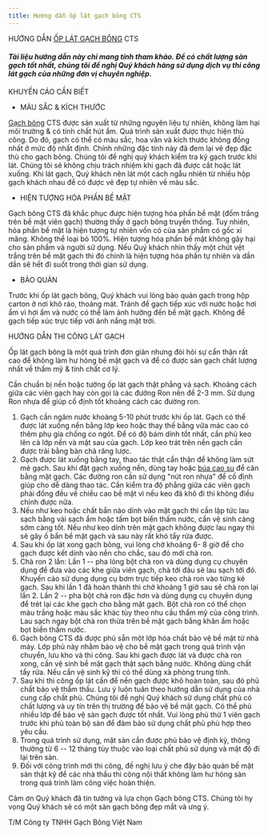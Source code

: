 ```yaml
---
title: Hướng dẫn ốp lát gạch bông CTS
---
```


HƯỚNG DẪN [ỐP LÁT GẠCH BÔNG](https://cementtile.vn/vi/huong-dan-op-lat-gach-bong-cts/) CTS

#### *Tài liệu hướng dẫn này chỉ mang tính tham khảo. Để có chất lượng sàn gạch tốt nhất, chúng tôi đề nghị Quý khách hàng sử dụng dịch vụ thi công lát gạch của những đơn vị chuyên nghiệp.*

KHUYẾN CÁO CẦN BIẾT

-   MÀU SẮC & KÍCH THƯỚC

[Gạch bông](https://cementtile.vn/vi) CTS được sản xuất từ những nguyên liệu tự nhiên, không làm hại môi trường & có tính chất hút ẩm. Quá trình sản xuất được thực hiện thủ công. Do đó, gạch có thể có màu sắc, hoa văn và kích thước không đồng nhất ở mức độ nhất định. Chính những đặc tính này đã đem lại vẻ đẹp đặc thù cho gạch bông. Chúng tôi đề nghị quý khách kiểm tra kỹ gạch trước khi lát. Chúng tôi sẽ không chịu trách nhiệm khi gạch đã được cắt hoặc lát xuống. Khi lát gạch, Quý khách nên lát một cách ngẫu nhiên từ nhiều hộp gạch khách nhau để có được vẻ đẹp tự nhiên về màu sắc.

-   HIỆN TƯỢNG HÓA PHẤN BỀ MẶT

Gạch bông CTS đã khắc phục được hiện tượng hóa phấn bề mặt (đốm trắng trên bề mặt viên gạch) thường thấy ở gạch bông truyền thống. Tuy nhiên, hóa phấn bề mặt là hiện tượng tự nhiên vốn có của sản phẩm có gốc xi măng. Không thể loại bỏ 100%. Hiện tượng hóa phấn bề mặt không gây hại cho sản phẩm và người sử dụng. Nếu Quý khách nhìn thấy một chút vệt trắng trên bề mặt gạch thì đó chính là hiện tượng hóa phấn tự nhiên và dần dần sẽ hết đi suốt trong thời gian sử dụng.

-   BẢO QUẢN

Trước khi ốp lát gạch bông, Quý khách vui lòng bảo quản gạch trong hộp carton ở nơi khô ráo, thoáng mát. Tránh để gạch tiếp xúc với nước hoặc hơi ẩm vì hơi ẩm và nước có thể làm ảnh hưởng đến bề mặt gạch. Không để gạch tiếp xúc trực tiếp với ánh nắng mặt trời.

HƯỚNG DẪN THI CÔNG LÁT GẠCH

Ốp lát gạch bông là một quá trình đơn giản nhưng đòi hỏi sự cẩn thận rất cao để không làm hư hỏng bề mặt gạch và để có được sàn gạch chất lượng nhất về thẩm mỹ & tính chất cơ lý.

Cần chuẩn bị nền hoặc tường ốp lát gạch thật phẳng và sạch. Khoảng cách giữa các viên gạch hay còn gọi là các đường Ron nên để 2-3 mm. Sử dụng Ron nhựa để giúp cố định tốt khoảng cách các đường ron.

1.  Gạch cần ngâm nước khoảng 5-10 phút trước khi ốp lát. Gạch có thể được lát xuống nền bằng lớp keo hoặc thay thế bằng vữa mác cao có thêm phụ gia chống co ngót. Để có độ bám dính tốt nhất, cần phủ keo lên cả lớp nền và mặt sau của gạch. Lớp keo trát trên nền gạch cần được trải bằng bàn chà răng lược.
2.  Gạch được lát xuống bằng tay, thao tác thật cẩn thận để không làm sứt mẻ gạch. Sau khi đặt gạch xuống nền, dùng tay hoặc [búa cao su](https://shopgachtrangtri.com/product/bua-cao-su-asaki/) để cân bằng mặt gạch. Các đường ron cần sử dụng "nút ron nhựa" để cố định giúp cho dễ dàng thao tác. Cần kiểm tra độ phẳng giữa các viên gạch phải đồng đều về chiều cao bề mặt vì nếu keo đã khô đi thì không điều chỉnh được nữa.
3.  Nếu như keo hoặc chất bẩn nào dính vào mặt gạch thì cần lập tức lau sạch bằng vải sạch ẩm hoặc tấm bọt biển thấm nước, cần vệ sinh càng sớm càng tốt. Nếu như keo dính trên mặt gạch không được lau ngay thì sẽ gây ố bẩn bề mặt gạch và sau này rất khó tẩy rửa được.
4.  Sau khi ốp lát xong gạch bông, vui lòng chờ khoảng 6- 8 giờ để cho gạch được kết dính vào nền cho chắc, sau đó mới chà ron.
5.  Chà ron 2 lần: Lần 1 -- pha lỏng bột chà ron và dùng dụng cụ chuyên dụng để đưa vào các khe giữa viên gạch, chà tới đâu sẽ lau sạch tới đó. Khuyến cáo sử dụng dụng cụ bơm trực tiếp keo chà ron vào từng kẻ gạch. Sau khi lần 1 đã hoàn thành thì chờ khoảng 1 giờ sau sẽ chà ron lại lần 2. Lần 2 -- pha bột chà ron đặc hơn và dùng dụng cụ chuyên dụng để trét lại các khe gạch cho bằng mặt gạch. Bột chà ron có thể chọn màu trắng hoặc màu sắc khác tùy theo nhu cầu thẩm mỹ của công trình. Lau sạch ngay bột chà ron thừa trên bề mặt gạch bằng khăn ẩm hoặc bọt biển thấm nước.
6.  Gạch bông CTS đã được phủ sẵn một lớp hóa chất bảo vệ bề mặt từ nhà máy. Lớp phủ này nhằm bảo vệ cho bề mặt gạch trong quá trình vận chuyển, lưu kho và thi công. Sau khi gạch được lát và được chà ron xong, cần vệ sinh bề mặt gạch thật sạch bằng nước. Không dùng chất tẩy rửa. Nếu cần vệ sinh kỹ thì có thể dùng xà phòng trung tính.
7.  Sau khi thi công ốp lát cần để nền gạch được khô hoàn toàn, sau đó phủ chất bảo vệ thẩm thấu. Lưu ý luôn tuân theo hướng dẫn sử dụng của nhà cung cấp chất phủ. Chúng tôi đề nghị Quý khách sử dụng chất phủ có chất lượng và uy tín trên thị trường để bảo vệ bề mặt gạch. Có thể phủ nhiều lớp để bảo vệ sàn gạch được tốt nhất. Vui lòng phủ thử 1 viên gạch trước khi phủ toàn bộ sàn để đảm bảo sử dụng chất phủ phù hợp theo yêu cầu.
8.  Trong quá trình sử dụng, mặt sàn cần được phủ bảo vệ định kỳ, thông thường từ 6 -- 12 tháng tùy thuộc vào loại chất phủ sử dụng và mật độ đi lại trên sàn.
9.  Đối với công trình mới thi công, đề nghị lưu ý che đậy bảo quản bề mặt sàn thật kỹ để các nhà thầu thi công nội thất không làm hư hỏng sàn trong quá trình làm công việc hoàn thiện.

Cảm ơn Quý khách đã tin tưởng và lựa chọn Gạch bông CTS. Chúng tôi hy vọng Quý khách sẽ có một sàn gạch bông đẹp mắt và ưng ý.

T/M Công ty TNHH Gạch Bông Việt Nam

